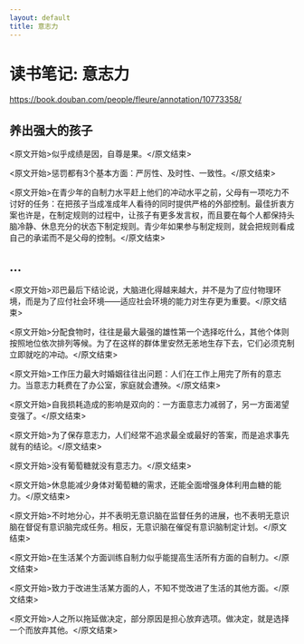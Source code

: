 ```yaml
---
layout: default
title: 意志力
---
```


# 读书笔记: 意志力

<https://book.douban.com/people/fleure/annotation/10773358/>
## 养出强大的孩子

<原文开始>似乎成绩是因，自尊是果。</原文结束>

<原文开始>惩罚都有3个基本方面：严厉性、及时性、一致性。</原文结束>

<原文开始>在青少年的自制力水平赶上他们的冲动水平之前，父母有一项吃力不讨好的任务：在把孩子当成准成年人看待的同时提供严格的外部控制。最佳折衷方案也许是，在制定规则的过程中，让孩子有更多发言权，而且要在每个人都保持头脑冷静、休息充分的状态下制定规则。青少年如果参与制定规则，就会把规则看成自己的承诺而不是父母的控制。</原文结束>
## ...

<原文开始>邓巴最后下结论说，大脑进化得越来越大，并不是为了应付物理环境，而是为了应付社会环境——适应社会环境的能力对生存更为重要。</原文结束>

<原文开始>分配食物时，往往是最大最强的雄性第一个选择吃什么，其他个体则按照地位依次排列等候。为了在这样的群体里安然无恙地生存下去，它们必须克制立即就吃的冲动。</原文结束>

<原文开始>工作压力最大时婚姻往往出问题：人们在工作上用完了所有的意志力。当意志力耗费在了办公室，家庭就会遭殃。</原文结束>

<原文开始>自我损耗造成的影响是双向的：一方面意志力减弱了，另一方面渴望变强了。</原文结束>

<原文开始>为了保存意志力，人们经常不追求最全或最好的答案，而是追求事先就有的结论。</原文结束>

<原文开始>没有葡萄糖就没有意志力。</原文结束>

<原文开始>休息能减少身体对葡萄糖的需求，还能全面增强身体利用血糖的能力。</原文结束>

<原文开始>不时地分心，并不表明无意识脑在监督任务的进展，也不表明无意识脑在督促有意识脑完成任务。相反，无意识脑在催促有意识脑制定计划。</原文结束>

<原文开始>在生活某个方面训练自制力似乎能提高生活所有方面的自制力。</原文结束>

<原文开始>致力于改进生活某方面的人，不知不觉改进了生活的其他方面。</原文结束>

<原文开始>人之所以拖延做决定，部分原因是担心放弃选项。做决定，就是选择一个而放弃其他。</原文结束>
